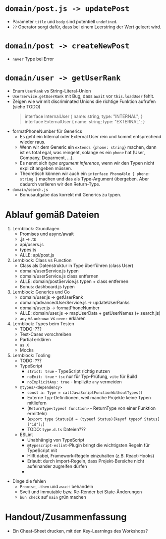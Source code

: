 # `domain/post.js -> updatePost`

- Parameter `title` und `body` sind potentiell `undefined`.
- `??` Operator sorgt dafür, dass bei einem Leerstring der Wert geleert wird.

# `domain/post -> createNewPost`

- `never` Type bei Error

# `domain/user -> getUserRank`

- Enum `UserRank` vs String-Literal-Union
- `UserService.getUserRank` mit Bug, dass `await` vor `this.loadUser` fehlt.
- Zeigen wie wir mit discriminated Unions die richtige Funktion aufrufen (siehe TODO)
    > interface InternalUser {
    > name: string;
    > type: "INTERNAL";
    > }
    > interface ExternalUser {
    > name: string;
    > type: "EXTERNAL";
    > }
- formatPhoneNumber für Generics
    - Es geht ein Internal oder External User rein und kommt entsprechend wieder raus.
    - Wenn wir dem Generic ein `extends {phone: string}` machen, dann ist es total egal, was reingeht, solange es ein `phone` hat (User, Company, Deparment, ...).
    - Es nennt sich _type argument inference_, wenn wir den Typen nicht explizit angeben müssen.
    - Theoretisch können wir auch ein `interface PhoneAble { phone: string }` machen und das als Type-Argument übergeben. Aber dadurch verlieren wir den Return-Type.
- `domain/search.js`
    - Bonusaufgabe das korrekt mit Generics zu typen.

# Ablauf gemäß Dateien

1. Lernblock: Grundlagen
    - Promises und async/await
    - .js -> .ts
    - api/users.js
    - types.ts
    - ALLE: api/post.js
2. Lernblock: Class vs Function
    - Class als Datenstruktur in Type überführen (class User)
    - domain/userService.js typen
    - domain/userService.js class entfernen
    - ALLE: domain/postService.js typen + class entfernen
    - Bonus: dashboard.js typen
3. Lernblock: Generics und Co
    - domain/user.js -> getUserRank
    - domain/advancedUserService.js -> updateUserRanks
    - domain/user.js -> formatPhoneNumber
    - ALLE: domain/user.js -> mapUserData + getUserNames (+ search.js)
    - `any` vs `unknown` vs `never` erklären
4. Lernblock: Types beim Testen
    - TODO: ???
    - Test-Cases vorschreiben
    - Partial erklären
    - `as X`
    - Mocks
5. Lernblock: Tooling
    - TODO: ???
    - TypeScript
        - `strict: true` - TypeScript richtig nutzen
        - `noEmit: true` - `tsc` nur für Typ-Prüfung, `vite` für Build
        - `noImplicitAny: true` - Implizite `any` vermeiden
    - `@types/<dependency>`
        - `const a: Type = callJavaScriptFunctionWithoutTypes()`
        - Externe Typ-Definitionen, weil manche Projekte keine Typen mitliefern
        - (`ReturnType<typeof function>` - ReturnType von einer Funktion ermitteln)
        - (`export type StatusId = (typeof Status)[keyof typeof Status]["id"];`)
        - TODO: `type.d.ts` Dateien???
    - ESLint
        - Unabhängig von TypeScript
        - `@typescript-eslint`-Plugin bringt die wichtigsten Regeln für TypeScript mit
        - Hilft dabei, Framework-Regeln einzuhalten (z.B. React-Hooks)
        - Erlaubt durch import-Regeln, dass Projekt-Bereiche nicht aufeinander zugreifen dürfen
        -

- Dinge die fehlen
    - `Promise`, `.then` und `await` behandeln
    - Svelt und Immutable bzw. Re-Render bei State-Änderungen
    - `bun check` auf `main` grün machen

# Handout/Zusammenfassung

- Ein Cheat-Sheet drucken, mit den Key-Learnings des Workshops?

